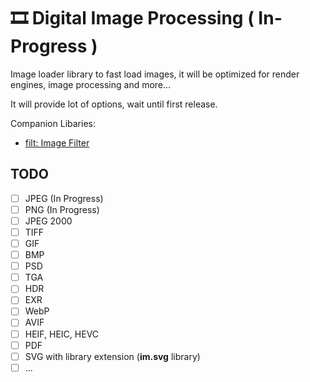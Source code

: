 # 🎞 Digital Image Processing ( In-Progress )

Image loader library to fast load images, it will be optimized for render engines, image processing and more...

It will provide lot of options, wait until first release. 

Companion Libaries:

- [filt: Image Filter](https://github.com/recp/filt)

TODO
-----

- [ ] JPEG (In Progress)
- [ ] PNG (In Progress)
- [ ] JPEG 2000
- [ ] TIFF
- [ ] GIF
- [ ] BMP
- [ ] PSD
- [ ] TGA
- [ ] HDR
- [ ] EXR
- [ ] WebP
- [ ] AVIF
- [ ] HEIF, HEIC, HEVC
- [ ] PDF
- [ ] SVG with library extension (**im.svg** library)
- [ ] ...
